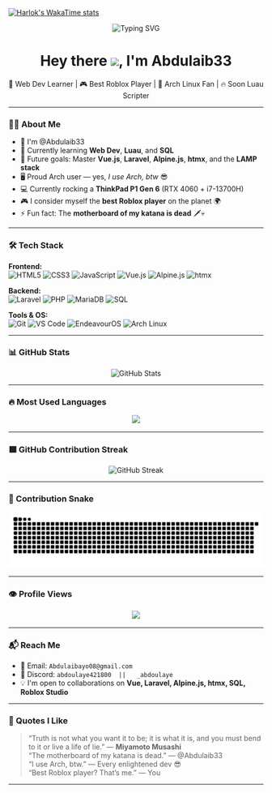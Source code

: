[![Harlok's WakaTime stats](https://github-readme-stats.vercel.app/api/wakatime?username=Abdulaib33)](https://github.com/Abdulaib33/github-readme-stats)

<p align="center">
  <img src="https://readme-typing-svg.herokuapp.com?font=Fira+Code&size=25&duration=3000&pause=1000&color=00FFAA&center=true&vCenter=true&width=435&lines=Hey!+I'm+Abdulaib33;Web+Dev+%7C+Roblox+Creator+%7C+Arch+User;Currently+learning+Vue%2C+Laravel%2C+SQL+...;Best+Roblox+Player+%F0%9F%8F%86" alt="Typing SVG" />
</p>

<h1 align="center">Hey there <img src="https://raw.githubusercontent.com/MartinHeinz/MartinHeinz/master/wave.gif" width="30px">, I'm Abdulaib33</h1>

<p align="center">
  🚀 Web Dev Learner | 🎮 Best Roblox Player | 🐧 Arch Linux Fan | 🔥 Soon Luau Scripter
</p>

---

### 👨‍💻 About Me

- 👋 I'm @Abdulaib33
- 🌱 Currently learning **Web Dev**, **Luau**, and **SQL**
- 🔭 Future goals: Master **Vue.js**, **Laravel**, **Alpine.js**, **htmx**, and the **LAMP stack**
- 🖥️ Proud Arch user — yes, _I use Arch, btw_ 😎
- 💻 Currently rocking a **ThinkPad P1 Gen 6** (RTX 4060 + i7-13700H)
- 🎮 I consider myself the **best Roblox player** on the planet 🌍
- ⚡ Fun fact: The **motherboard of my katana is dead** 🗡️💀

---

### 🛠️ Tech Stack

**Frontend:**  
![HTML5](https://img.shields.io/badge/HTML5-E34F26?style=flat&logo=html5&logoColor=white) ![CSS3](https://img.shields.io/badge/CSS3-1572B6?style=flat&logo=css3) ![JavaScript](https://img.shields.io/badge/JavaScript-F7DF1E?style=flat&logo=javascript&logoColor=black) ![Vue.js](https://img.shields.io/badge/Vue.js-35495E?style=flat&logo=vue.js) ![Alpine.js](https://img.shields.io/badge/Alpine.js-8BC0D0?style=flat&logo=alpine.js&logoColor=black) ![htmx](https://img.shields.io/badge/htmx-6E6E6E?style=flat&logo=htmx&logoColor=white)

**Backend:**  
![Laravel](https://img.shields.io/badge/Laravel-F72C1F?style=flat&logo=laravel&logoColor=white) ![PHP](https://img.shields.io/badge/PHP-777BB4?style=flat&logo=php&logoColor=white) ![MariaDB](https://img.shields.io/badge/MariaDB-003545?style=flat&logo=mariadb&logoColor=white) ![SQL](https://img.shields.io/badge/SQL-4479A1?style=flat&logo=mysql&logoColor=white)

**Tools & OS:**  
![Git](https://img.shields.io/badge/Git-F05032?style=flat&logo=git&logoColor=white) ![VS Code](https://img.shields.io/badge/VS%20Code-007ACC?style=flat&logo=visual-studio-code&logoColor=white) ![EndeavourOS](https://img.shields.io/badge/EndeavourOS-7E83A9?style=flat&logo=endeavouros) ![Arch Linux](https://img.shields.io/badge/Arch_Linux-1793D1?style=flat&logo=arch-linux&logoColor=white)

---

### 📊 GitHub Stats

<p align="center">
  <img src="https://github-readme-stats.vercel.app/api?username=Abdulaib33&show_icons=true&theme=tokyonight" alt="GitHub Stats" />
</p>

---

### 🔥 Most Used Languages

<p align="center">
  <img src="https://github-readme-stats.vercel.app/api/top-langs/?username=Abdulaib33&layout=compact&theme=tokyonight&hide_border=true" />
</p>

---

### 🟩 GitHub Contribution Streak

<p align="center">
  <img src="https://github-readme-streak-stats.herokuapp.com?user=Abdulaib33&theme=tokyonight" alt="GitHub Streak" />
</p>

---

### 🐍 Contribution Snake

<p align="center">
  <img src="https://raw.githubusercontent.com/Abdulaib33/Abdulaib33/main/github-contribution-grid-snake.svg" alt="Contribution Snake Animation" />
</p>

---

### 👁️ Profile Views

<p align="center">
  <img src="https://komarev.com/ghpvc/?username=Abdulaib33&label=Profile+Views&color=blueviolet&style=flat" />
</p>

---

### 📬 Reach Me

- 📨 Email: `Abdulaibayo08@gmail.com`
- 💬 Discord: `abdoulaye421800  ||   _abdoulaye`
- 💡 I'm open to collaborations on **Vue, Laravel, Alpine.js, htmx, SQL, Roblox Studio**

---

### 🧠 Quotes I Like

> “Truth is not what you want it to be; it is what it is, and you must bend to it or live a life of lie.” — **Miyamoto Musashi**  
> “The motherboard of my katana is dead.” — @Abdulaib33  
> “I use Arch, btw.” — Every enlightened dev 😎  
> “Best Roblox player? That’s me.” — You  

---


<!---
Abdulaib33/Abdulaib33 is a ✨ special ✨ repository because its `README.md` (this file) appears on your GitHub profile.
--->
